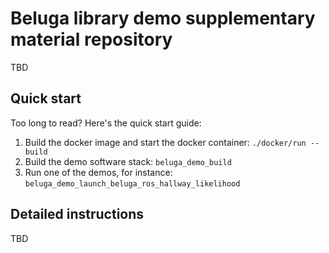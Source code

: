 # Beluga library demo supplementary material repository

TBD

## Quick start

Too long to read? Here's the quick start guide:

1. Build the docker image and start the docker container: `./docker/run --build`
2. Build the demo software stack: `beluga_demo_build`
3. Run one of the demos, for instance: `beluga_demo_launch_beluga_ros_hallway_likelihood`


## Detailed instructions

TBD
